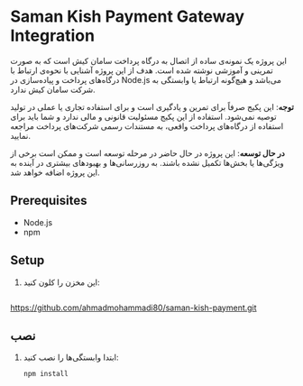 # Saman Kish Payment Gateway Integration

این پروژه یک نمونه‌ی ساده از اتصال به درگاه پرداخت سامان کیش است که به صورت تمرینی و آموزشی نوشته شده است. هدف از این پروژه آشنایی با نحوه‌ی ارتباط با درگاه‌های پرداخت و پیاده‌سازی در Node.js می‌باشد و هیچ‌گونه ارتباط یا وابستگی به شرکت سامان کیش ندارد.

**توجه**: این پکیج صرفاً برای تمرین و یادگیری است و برای استفاده تجاری یا عملی در تولید توصیه نمی‌شود. استفاده از این پکیج مسئولیت قانونی و مالی ندارد و شما باید برای استفاده از درگاه‌های پرداخت واقعی، به مستندات رسمی شرکت‌های پرداخت مراجعه نمایید.

**در حال توسعه**: این پروژه در حال حاضر در مرحله توسعه است و ممکن است برخی از ویژگی‌ها یا بخش‌ها تکمیل نشده باشند. به روزرسانی‌ها و بهبودهای بیشتری در آینده به این پروژه اضافه خواهد شد.

## Prerequisites

- Node.js
- npm

## Setup

1. این مخزن را کلون کنید:
   ```bash
https://github.com/ahmadmohammadi80/saman-kish-payment.git

## نصب

1. ابتدا وابستگی‌ها را نصب کنید:

   ```bash
   npm install